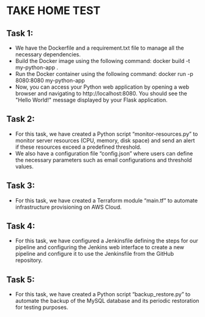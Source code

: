 # TAKE HOME TEST

## Task 1:
- We have the Dockerfile and a requirement.txt file to manage all the necessary dependencies. 
- Build the Docker image using the following command: docker build -t my-python-app .
- Run the Docker container using the following command: docker run -p 8080:8080 my-python-app
- Now, you can access your Python web application by opening a web browser and navigating to http://localhost:8080. You should see the "Hello World!" message displayed by your Flask application.

## Task 2:
- For this task, we have created a Python script “monitor-resources.py” to monitor server resources (CPU, memory, disk space) and send an alert if these resources exceed a predefined threshold.
- We also have a configuration file “config.json”  where users can define the necessary parameters such as email configurations and threshold values.

## Task 3:
- For this task, we have created a Terraform module “main.tf” to automate infrastructure provisioning on AWS Cloud.

## Task 4:
- For this task, we have configured a Jenkinsfile defining the steps for our pipeline and configuring the Jenkins web interface to create a new pipeline and configure it to use the Jenkinsfile from the GitHub repository.

## Task 5:
- For this task, we have created a Python script “backup_restore.py” to automate the backup of the MySQL database and its periodic restoration for testing purposes.
